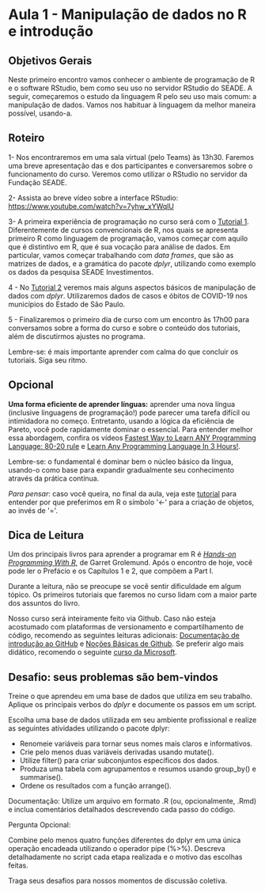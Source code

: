#  Aula 1 - Manipulação de dados no R e introdução

## Objetivos Gerais

Neste primeiro encontro vamos conhecer o ambiente de programação de R e o software RStudio, bem como seu uso no servidor RStudio do SEADE. A seguir, começaremos o estudo da linguagem R pelo seu uso mais comum: a manipulação de dados. Vamos nos habituar à linguagem da melhor maneira possível, usando-a.

## Roteiro

1- Nos encontraremos em uma sala virtual (pelo Teams) às 13h30. Faremos uma breve apresentação das e dos participantes e conversaremos sobre o funcionamento do curso. Veremos como utilizar o RStudio no servidor da Fundação SEADE.

2- Assista ao breve vídeo sobre a interface RStudio: https://www.youtube.com/watch?v=7yhw_xYWqlU

3- A primeira experiência de programação no curso será com o [Tutorial 1](/tutorial/tutorial-01.md). Diferentemente de cursos convencionais de R, nos quais se apresenta primeiro R como linguagem de programação, vamos começar com aquilo que é distintivo em R, que é sua vocação para análise de dados. Em particular, vamos começar trabalhando com _data frames_, que são as matrizes de dados, e a gramática do pacote _dplyr_, utilizando como exemplo os dados da pesquisa SEADE Investimentos.

4 - No [Tutorial 2](/tutorial/tutorial-02.md) veremos mais alguns aspectos básicos de manipulação de dados com _dplyr_. Utilizaremos dados de casos e óbitos de COVID-19 nos municípios do Estado de São Paulo.

5 - Finalizaremos o primeiro dia de curso com um encontro às 17h00 para conversamos sobre a forma do curso e sobre o conteúdo dos tutoriais, além de discutirmos ajustes no programa.

Lembre-se: é mais importante aprender com calma do que concluir os tutoriais. Siga seu ritmo.

## Opcional

**Uma forma eficiente de aprender línguas:** aprender uma nova língua (inclusive linguagens de programação!) pode parecer uma tarefa difícil ou intimidadora no começo. Entretanto, usando a lógica da eficiência de Pareto, você pode rapidamente dominar o essencial. Para entender melhor essa abordagem, confira os vídeos [Fastest Way to Learn ANY Programming Language: 80-20 rule](https://www.youtube.com/watch?v=14BL_FwQCpM&si=CcEPRASj438IfAXi) e [Learn Any Programming Language In 3 Hours!](https://www.youtube.com/watch?v=7SKVQyA4TjU).  

Lembre-se: o fundamental é dominar bem o núcleo básico da língua, usando-o como base para expandir gradualmente seu conhecimento através da prática contínua.

_Para pensar_: caso você queira, no final da aula, veja este [tutorial](/tutorial/tutorial-atribuicao-variavel.md) para entender por que preferimos em R o símbolo '<-' para a criação de objetos, ao invés de '='. 

## Dica de Leitura

Um dos principais livros para aprender a programar em R é [_Hands-on Programming With R_](https://rstudio-education.github.io/hopr/), de Garret Grolemund. Após o encontro de hoje, você pode ler o Prefácio e os Capítulos 1 e 2, que compõem a Part I.

Durante a leitura, não se preocupe se você sentir dificuldade em algum tópico. Os primeiros tutoriais que faremos no curso lidam com a maior parte dos assuntos do livro.

Nosso curso será inteiramente feito via Github. Caso não esteja acostumado com plataformas de versionamento e compartilhamento de código, recomendo as seguintes leituras adicionais: [Documentação de introdução ao GitHub](https://docs.github.com/pt/get-started) e [Noções Básicas de Github](https://docs.github.com/pt/get-started/git-basics). Se preferir algo mais didático, recomendo o seguinte [curso da Microsoft](https://learn.microsoft.com/pt-br/training/modules/intro-to-git/0-introduction).


## Desafio: seus problemas são bem-vindos

Treine o que aprendeu em uma base de dados que utiliza em seu trabalho. Aplique os principais verbos do _dplyr_ e documente os passos em um script.

Escolha uma base de dados utilizada em seu ambiente profissional e realize as seguintes atividades utilizando o pacote dplyr:

  - Renomeie variáveis para tornar seus nomes mais claros e informativos.
  - Crie pelo menos duas variáveis derivadas usando mutate().
  - Utilize filter() para criar subconjuntos específicos dos dados.
  - Produza uma tabela com agrupamentos e resumos usando group_by() e summarise().    
  - Ordene os resultados com a função arrange().
    
Documentação:
Utilize um arquivo em formato .R (ou, opcionalmente, .Rmd) e inclua comentários detalhados descrevendo cada passo do código.

Pergunta Opcional:

Combine pelo menos quatro funções diferentes do dplyr em uma única operação encadeada utilizando o operador pipe (%>%). Descreva detalhadamente no script cada etapa realizada e o motivo das escolhas feitas.

Traga seus desafios para nossos momentos de discussão coletiva.

